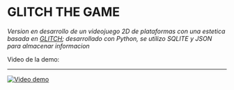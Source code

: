 # GLITCH THE GAME
*Version en desarrollo de un videojuego 2D de plataformas con una estetica basada en [GLITCH](https://www.glitchthegame.com);      desarrollado con Python, se utilizo SQLITE y JSON para almacenar informacion*

Video de la demo:
___
[![Video demo](https://cdn.discordapp.com/attachments/1036152912600121356/1051167099122368542/main_menu.png)](https://drive.google.com/file/d/1YhHOpuzbmBrcDSRAyZ6TOOyOCNIKfCNj/view?usp=share_link)